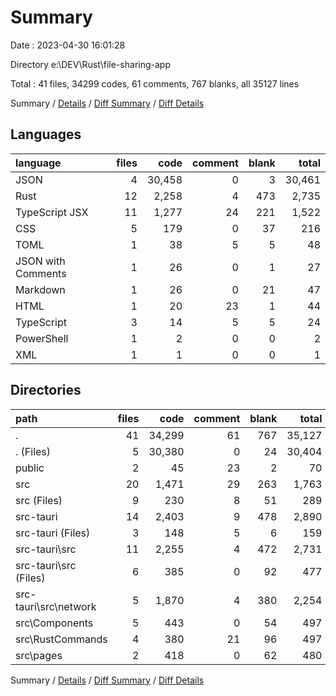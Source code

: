 # Summary

Date : 2023-04-30 16:01:28

Directory e:\\DEV\\Rust\\file-sharing-app

Total : 41 files,  34299 codes, 61 comments, 767 blanks, all 35127 lines

Summary / [Details](details.md) / [Diff Summary](diff.md) / [Diff Details](diff-details.md)

## Languages
| language | files | code | comment | blank | total |
| :--- | ---: | ---: | ---: | ---: | ---: |
| JSON | 4 | 30,458 | 0 | 3 | 30,461 |
| Rust | 12 | 2,258 | 4 | 473 | 2,735 |
| TypeScript JSX | 11 | 1,277 | 24 | 221 | 1,522 |
| CSS | 5 | 179 | 0 | 37 | 216 |
| TOML | 1 | 38 | 5 | 5 | 48 |
| JSON with Comments | 1 | 26 | 0 | 1 | 27 |
| Markdown | 1 | 26 | 0 | 21 | 47 |
| HTML | 1 | 20 | 23 | 1 | 44 |
| TypeScript | 3 | 14 | 5 | 5 | 24 |
| PowerShell | 1 | 2 | 0 | 0 | 2 |
| XML | 1 | 1 | 0 | 0 | 1 |

## Directories
| path | files | code | comment | blank | total |
| :--- | ---: | ---: | ---: | ---: | ---: |
| . | 41 | 34,299 | 61 | 767 | 35,127 |
| . (Files) | 5 | 30,380 | 0 | 24 | 30,404 |
| public | 2 | 45 | 23 | 2 | 70 |
| src | 20 | 1,471 | 29 | 263 | 1,763 |
| src (Files) | 9 | 230 | 8 | 51 | 289 |
| src-tauri | 14 | 2,403 | 9 | 478 | 2,890 |
| src-tauri (Files) | 3 | 148 | 5 | 6 | 159 |
| src-tauri\\src | 11 | 2,255 | 4 | 472 | 2,731 |
| src-tauri\\src (Files) | 6 | 385 | 0 | 92 | 477 |
| src-tauri\\src\\network | 5 | 1,870 | 4 | 380 | 2,254 |
| src\\Components | 5 | 443 | 0 | 54 | 497 |
| src\\RustCommands | 4 | 380 | 21 | 96 | 497 |
| src\\pages | 2 | 418 | 0 | 62 | 480 |

Summary / [Details](details.md) / [Diff Summary](diff.md) / [Diff Details](diff-details.md)